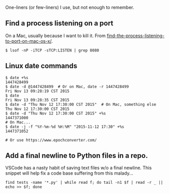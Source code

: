 One-liners (or few-liners) I use, but not enough to remember. 

## Find a process listening on a port
On a Mac, usually because I want to kill it. From [find-the-process-listening-to-port-on-mac-os-x/](https://www.btaz.com/mac-os-x/find-the-process-listening-to-port-on-mac-os-x/).
```
$ lsof -nP -iTCP -sTCP:LISTEN | grep 8080
```

## Linux date commands
```
$ date +%s
1447428499
$ date -d @1447428499  # Or on Mac, date -r 1447428499
Fri Nov 13 09:28:19 CST 2015
$ date
Fri Nov 13 09:28:35 CST 2015
$ date -d "Thu Nov 12 17:30:00 CST 2015"  # On Mac, something else
Thu Nov 12 17:30:00 CST 2015
$ date -d "Thu Nov 12 17:30:00 CST 2015" +%s
1447371000
# On Mac...
$ date -j -f "%Y-%m-%d %H:%M" "2015-11-12 17:30" +%s    
1447371052

# Or use https://www.epochconverter.com/
```
## Add a final newline to Python files in a repo.
VSCode has a nasty habit of saving text files w/o a final newline.  This snippet will help fix a code base suffering from this malady...
```
find tests -name '*.py' | while read f; do tail -n1 $f | read -r _ || echo >> $f; done
```
